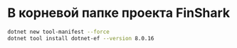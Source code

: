 # В корневой папке проекта FinShark
```bash
dotnet new tool-manifest --force
dotnet tool install dotnet-ef --version 8.0.16
```
